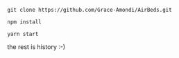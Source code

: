 ```git clone https://github.com/Grace-Amondi/AirBeds.git```

```npm install```

```yarn start```

the rest is history :-)
